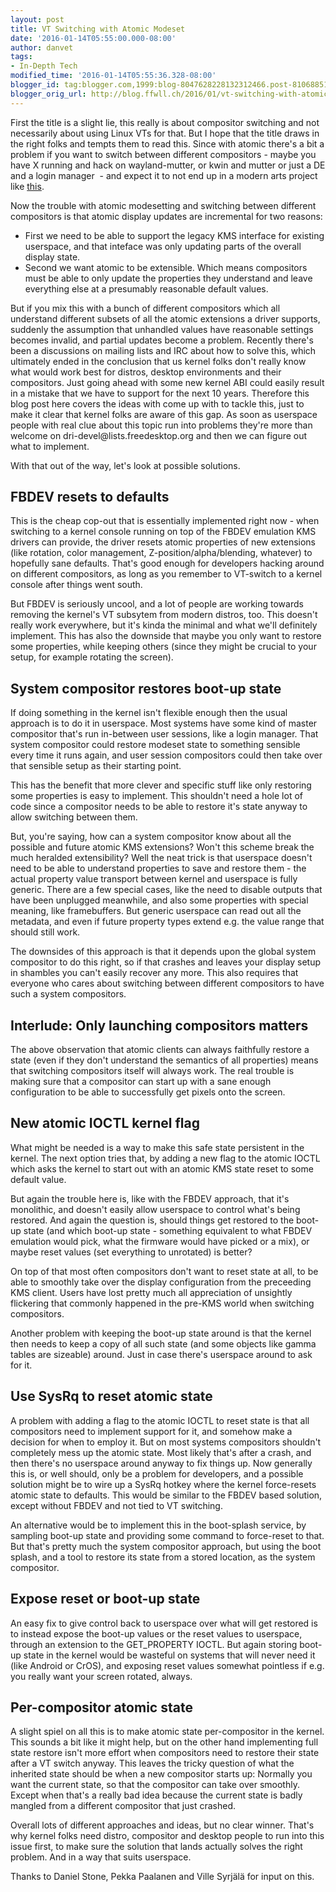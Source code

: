 ```yaml
---
layout: post
title: VT Switching with Atomic Modeset
date: '2016-01-14T05:55:00.000-08:00'
author: danvet
tags:
- In-Depth Tech
modified_time: '2016-01-14T05:55:36.328-08:00'
blogger_id: tag:blogger.com,1999:blog-8047628228132312466.post-8106885102788327740
blogger_orig_url: http://blog.ffwll.ch/2016/01/vt-switching-with-atomic-modeset.html
---
```


First the title is a slight lie, this really is about compositor switching and
not necessarily about using Linux VTs for that. But I hope that the title draws
in the right folks and tempts them to read this. Since with atomic there's a bit
a problem if you want to switch between different compositors - maybe you have X
running and hack on wayland-mutter, or kwin and mutter or just a DE and a login
manager&nbsp; - and expect it to not end up in a modern arts project like
[this](https://twitter.com/__damien__/status/676741658940186625).

<!--more-->

Now the trouble with atomic modesetting and switching between different
compositors is that atomic display updates are incremental for two reasons:

<ul><li>First we need to be able to support the legacy KMS interface for
existing userspace, and that inteface was only updating parts of the overall
display state.</li><li>Second we want atomic to be extensible. Which means
compositors must be able to only update the properties they understand and leave
everything else at a presumably reasonable default values.</li></ul>But if you
mix this with a bunch of different compositors which all understand different
subsets of all the atomic extensions a driver supports, suddenly the assumption
that unhandled values have reasonable settings becomes invalid, and partial
updates become a problem. Recently there's been a discussions on mailing lists
and IRC about how to solve this, which ultimately ended in the conclusion that
us kernel folks don't really know what would work best for distros, desktop
environments and their compositors. Just going ahead with some new kernel ABI
could easily result in a mistake that we have to support for the next 10 years.
Therefore this blog post here covers the ideas with come up with to tackle this,
just to make it clear that kernel folks are aware of this gap. As soon as
userspace people with real clue about this topic run into problems they're more
than welcome on dri-devel@lists.freedesktop.org and then we can figure out what
to implement.


With that out of the way, let's look at possible solutions.

## FBDEV resets to defaults

This is the cheap cop-out that is essentially implemented right now - when
switching to a kernel console running on top of the FBDEV emulation KMS drivers
can provide, the driver resets atomic properties of new extensions (like
rotation, color management, Z-position/alpha/blending, whatever) to hopefully
sane defaults. That's good enough for developers hacking around on different
compositors, as long as you remember to VT-switch to a kernel console after
things went south.

But FBDEV is seriously uncool, and a lot of people are working towards removing
the kernel's VT subsytem from modern distros, too. This doesn't really work
everywhere, but it's kinda the minimal and what we'll definitely implement. This
has also the downside that maybe you only want to restore some properties, while
keeping others (since they might be crucial to your setup, for example rotating
the screen).

## System compositor restores boot-up state

If doing something in the kernel isn't flexible enough then the usual approach
is to do it in userspace. Most systems have some kind of master compositor
that's run in-between user sessions, like a login manager. That system
compositor could restore modeset state to something sensible every time it runs
again, and user session compositors could then take over that sensible setup as
their starting point.

This has the benefit that more clever and specific stuff like only restoring
some properties is easy to implement. This shouldn't need a hole lot of code
since a compositor needs to be able to restore it's state anyway to allow
switching between them.

But, you're saying, how can a system compositor know about all the possible and
future atomic KMS extensions? Won't this scheme break the much heralded
extensibility? Well the neat trick is that userspace doesn't need to be able to
understand properties to save and restore them - the actual property value
transport between kernel and userspace is fully generic. There are a few special
cases, like the need to disable outputs that have been unplugged meanwhile, and
also some properties with special meaning, like framebuffers. But generic
userspace can read out all the metadata, and even if future property types
extend e.g. the value range that should still work.

The downsides of this approach is that it depends upon the global system
compositor to do this right, so if that crashes and leaves your display setup in
shambles you can't easily recover any more. This also requires that everyone who
cares about switching between different compositors to have such a system
compositors.

## Interlude: Only launching compositors matters

The above observation that atomic clients can always faithfully restore a state
(even if they don't understand the semantics of all properties) means that
switching compositors itself will always work. The real trouble is making sure
that a compositor can start up with a sane enough configuration to be able to
successfully get pixels onto the screen. 

## New atomic IOCTL kernel flag

What might be needed is a way to make this safe state persistent in the kernel.
The next option tries that, by adding a new flag to the atomic IOCTL which asks
the kernel to start out with an atomic KMS state reset to some default value.

But again the trouble here is, like with the FBDEV approach, that it's
monolithic, and doesn't easily allow userspace to control what's being restored.
And again the question is, should things get restored to the boot-up state (and
which boot-up state - something equivalent to what FBDEV emulation would pick,
what the firmware would have picked or a mix), or maybe reset values (set
everything to unrotated) is better?

On top of that most often compositors don't want to reset state at all, to be
able to smoothly take over the display configuration from the preceeding KMS
client. Users have lost pretty much all appreciation of unsightly flickering
that commonly happened in the pre-KMS world when switching compositors.

Another problem with keeping the boot-up state around is that the kernel then
needs to keep a copy of all such state (and some objects like gamma tables are
sizeable) around. Just in case there's userspace around to ask for it.

## Use SysRq to reset atomic state

A problem with adding a flag to the atomic IOCTL to reset state is that all
compositors need to implement support for it, and somehow make a decision for
when to employ it. But on most systems compositors shouldn't completely mess up
the atomic state. Most likely that's after a crash, and then there's no
userspace around anyway to fix things up. Now generally this is, or well should,
only be a problem for developers, and a possible solution might be to wire up a
SysRq hotkey where the kernel force-resets atomic state to defaults. This would
be similar to the FBDEV based solution, except without FBDEV and not tied to VT
switching.

An alternative would be to implement this in the boot-splash service, by
sampling boot-up state and providing some command to force-reset to that. But
that's pretty much the system compositor approach, but using the boot splash,
and a tool to restore its state from a stored location, as the system
compositor.

## Expose reset or boot-up state

An easy fix to give control back to userspace over what will get restored is to
instead expose the boot-up values or the reset values to userspace, through an
extension to the GET_PROPERTY IOCTL. But again storing boot-up state in the
kernel would be wasteful on systems that will never need it (like Android or
CrOS), and exposing reset values somewhat pointless if e.g. you really want your
screen rotated, always.

## Per-compositor atomic state

A slight spiel on all this is to make atomic state per-compositor in the kernel.
This sounds a bit like it might help, but on the other hand implementing full
state restore isn't more effort when compositors need to restore their state
after a VT switch anyway. This leaves the tricky question of what the inherited
state should be when a new compositor starts up: Normally you want the current
state, so that the compositor can take over smoothly. Except when that's a
really bad idea because the current state is badly mangled from a different
compositor that just crashed.

Overall lots of different approaches and ideas, but no clear winner. That's why
kernel folks need distro, compositor and desktop people to run into this issue
first, to make sure the solution that lands actually solves the right problem.
And in a way that suits userspace.

Thanks to Daniel Stone, Pekka Paalanen and Ville Syrjälä for input on
this.
